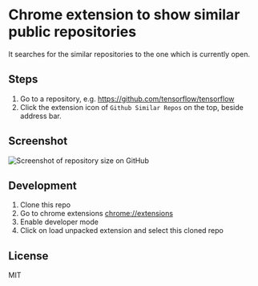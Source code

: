 # Chrome extension to show similar public repositories


It searches for the similar repositories to the one which is currently open.

## Steps
  1. Go to a repository, e.g. https://github.com/tensorflow/tensorflow
  2. Click the extension icon of `Github Similar Repos` on the top, beside address bar.

## Screenshot

![Screenshot of repository size on GitHub](https://raw.githubusercontent.com/vivekkumar2696/github-similar-repos/master/screenshots/screenshot-1.png)

## Development

1. Clone this repo
2. Go to chrome extensions [chrome://extensions](chrome://extensions)
3. Enable developer mode
4. Click on load unpacked extension and select this cloned repo


## License

MIT
